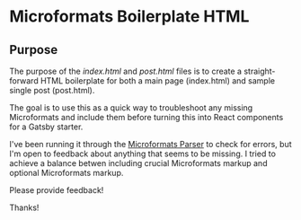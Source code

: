 # Microformats Boilerplate HTML

## Purpose

The purpose of the _index.html_ and _post.html_ files is to create a straight-forward HTML boilerplate for both a main page (index.html) and sample single post (post.html).

The goal is to use this as a quick way to troubleshoot any missing Microformats and include them before turning this into React components for a Gatsby starter.

I've been running it through the [Microformats Parser](https://php.microformats.io/) to check for errors, but I'm open to feedback about anything that seems to be missing. I tried to achieve a balance betwen including crucial Microformats markup and optional Microformats markup.

Please provide feedback!

Thanks!

